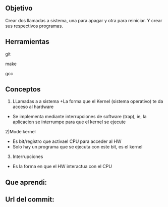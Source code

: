 ## Objetivo
Crear dos llamadas a sistema, una para apagar y otra para reiniciar. Y crear sus respectivos programas. 

## Herramientas 
git

make

gcc

## Conceptos
1) LLamadas a a sistema
+La forma que el Kernel (sistema operativo) te da acceso al hardware
+ Se implementa mediante interrupciones de software (trap), ie, la aplicacion se interrumpe para que el kernel se ejecute

2)Mode kernel

+ Es bit/registro que activael CPU para acceder al HW
+ Solo hay un programa que se ejecuta con este bit, es el kernel

3) Interrupciones
+ Es la forma en que el HW interactua con el CPU

## Que aprendi:

## Url del commit: 
